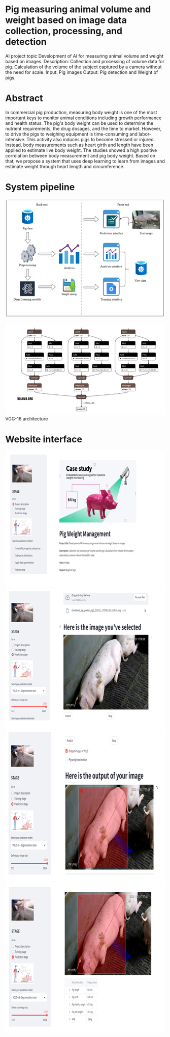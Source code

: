 # Pig measuring animal volume and weight based on image data collection, processing, and detection
AI project topic
Development of AI for measuring animal volume and weight based on images.
Description: Collection and processing of volume data for pig. Calculation of the volume of the subject captured by a camera without the need for scale.
Input: Pig images
Output: Pig detection and Weight of pigs. 

# Abstract 
In commercial pig production, measuring body weight is one of the most important keys to monitor animal conditions including growth performance and health status. The pig's body weight can be used to determine the nutrient requirements, the drug dosages, and the time to market. However, to drive the pigs to weighing equipment is time-consuming and labor-intensive. This activity also induces pigs to become stressed or injured. Instead, body measurements such as heart girth and length have been applied to estimate live body weight. The studies showed a high positive correlation between body measurement and pig body weight. Based on that, we propose a system that uses deep learning to learn from images and estimate weight through heart length and circumference.
# System pipeline
![vgg16_xml-overall drawio](img/vgg16_xml-overall.drawio.png)

![vgg16_xml drawio](img\yolo.png)
VGG-16 architecture

# Website interface

![analysis1](img/1.png)
![train](img/2.png)
![train](img/3.png)
![pred](img/4.png)
